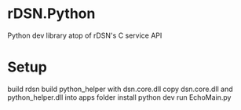 # rDSN.Python
Python dev library atop of rDSN's C service API

# Setup
build rdsn
build python_helper with dsn.core.dll
copy dsn.core.dll and python_helper.dll into apps folder
install python dev
run EchoMain.py